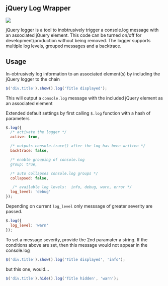## jQuery Log Wrapper
[<img src="https://codeclimate.com/github/acuppy/jquery.log.js.png"
/>](https://codeclimate.com/github/acuppy/jquery.log.js)

jQuery logger is a tool to inobtrusively trigger a console.log message with an
associated jQuery element.  This code can be turned on/off for
development/production without being removed. The logger supports multiple log
levels, grouped messages and a backtrace.

## Usage

In-obtrusively log information to an associated element(s) by including the
jQuery logger to the chain

```javascript
$('div.title').show().log('Title displayed');
```

This will output a `console.log` message with the included jQuery element as an
associated element

Extended default settings by first calling `$.log` function with a hash of
parameters

```javascript
$.log({
  /* activate the logger */
  active: true,

  /* outputs console.trace() after the log has been written */
  backtrace: false,

  /* enable grouping of console.log
  group: true,

  /* auto collapses console.log groups */
  collapsed: false,

   /* available log levels:  info, debug, warn, error */
  log_level: 'debug'
});
```

Depending on current `log_level` only messsage of greater severity are passed.

```javascript
$.log({
  log_level: 'warn'
});
```

To set a message severity, provide the 2nd paramater a string. If the
conditions above are set, then this message would not appear in the
console.log

```javascript
$('div.title').show().log('Title displayed', 'info');
```

but this one, would...

```javascript
$('div.title').hide().log('Title hidden', 'warn');
```
